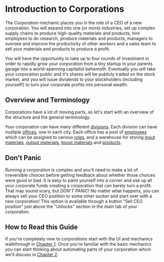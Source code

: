 # Introduction to Corporations

The Corporation mechanic places you in the role of a CEO of a new
corporation. You will expand into one (or more) industries, set up
complex supply chains to produce high-quality materials and products;
hire employees to do research, produce materials and products,
managers to oversee and improve the productivity of other workers and
a sales team to sell your materials and products to produce a profit.

You will have the opportunity to take up to four rounds of investment
in order to rapidly grow your corporation from a tiny startup in your
parents garage into a world-spanning capitalist behemoth. Eventually
you will take your corporation public and it's shares will be publicly
traded on the stock market, and you will issue dividends to your
stockholders (including yourself!) to turn your corporate profits into
personal wealth.

## Overview and Terminology

Corporations have a lot of moving parts, so let's start with an
overview of the structure and the general terminology.

Your corporation can have many different [divisions]. Each division
can have multiple [offices], one in each city. Each office has a
pool of [employees] which can be assigned to various [roles], and a
warehouse for storing [input materials], [output materials], [boost
materials] and [products].

[divisions]: ./glossary.md#divisions
[offices]: ./glossary.md#offices
[employees]: ./glossary.md#employees
[roles]: ./glossary.md#roles
[input materials]: ./glossary.md#input-materials
[output materials]: ./glossary.md#output-materials
[boost materials]: ./glossary.md#boost-materials
[products]: ./glossary.md#products

## Don't Panic

Running a corporation is complex and you'll need to make a lot of
irreversible choices before getting feedback about whether those
choices were good or bad. It is easy to paint yourself into a corner
and use up all your corporate funds creating a corporation that can
barely turn a profit. That may sound scary, but _DON'T PANIC_! No
matter what happens, you can always sell your CEO position to some
other sucker and start over with a new corporation! This option is
available through a button "Sell CEO position" just above the
"Unlocks" section in the main tab of your corporation.

## How to Read this Guide

If you're completely new to corporations start with the UI and
mechanics walkthrough in [Chapter 1](./chapter_1.md). Once you're
familiar with the basic mechanics you can start thinking about
automating parts of your corporation which we'll discuss in [Chapter
2](./chapter_2.md).
